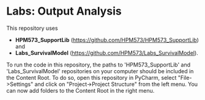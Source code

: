 # Labs: Output Analysis

This repository uses
- **HPM573_SupportLib** (https://github.com/HPM573/HPM573_SupportLib) and
- **Labs_SurvivalModel** (https://github.com/HPM573/Labs_SurvivalModel).

To run the code in this repository, the paths to 
'HPM573_SupportLib' and 'Labs_SurvivalModel' repositories on your computer should be included 
in the Content Root. 
To do so, open this repository in PyCharm, select "File->Settings" and 
click on "Project->Project Structure" from the left menu. 
You can now add folders to the Content Root in the right menu.